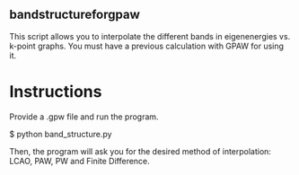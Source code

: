 ## bandstructureforgpaw
This script allows you to interpolate the different bands in eigenenergies vs. k-point graphs. You must have a previous calculation with GPAW for using it.

# Instructions

Provide a .gpw file and run the program. 

$ python band_structure.py

Then, the program will ask you for the desired method of interpolation: LCAO, PAW, PW and Finite Difference.


